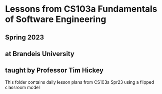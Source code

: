 # Lessons from CS103a Fundamentals of Software Engineering
## Spring 2023 
## at Brandeis University 
## taught by Professor Tim Hickey

This folder contains daily lesson plans from CS103a Spr23 using a flipped classroom model

